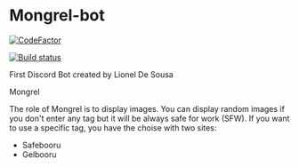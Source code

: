 # Mongrel-bot
[![CodeFactor](https://www.codefactor.io/repository/github/Lionel-De-Sousa/Mongrel-bot/badge)](https://www.codefactor.io/repository/github/Lionel-De-Sousa/Mongrel-bot)<br/>

[![Build status](https://ci.appveyor.com/api/projects/status/7xfg51rgaupm3w4w?svg=true)](https://ci.appveyor.com/project/Lionel-De-Sousa/mongrel-bot)</br>

First Discord Bot created by Lionel De Sousa

Mongrel

The role of Mongrel is to display images.
You can display random images if you don't enter any tag but it will be always safe for work (SFW).
If you want to use a specific tag, you have the choise with two sites:
- Safebooru
- Gelbooru
